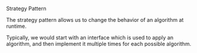 Strategy Pattern

The strategy pattern allows us to change the 
behavior of an algorithm at runtime.

Typically, we would start with an interface which is used to apply an algorithm, and then implement it multiple 
times for each possible algorithm.